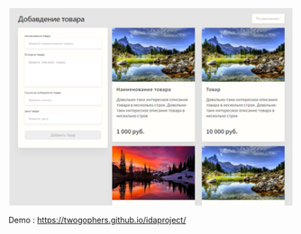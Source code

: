 ![Иллюстрация к проекту](https://github.com/twoGophers/idaproject/blob/master/assets/images/NuxtIdaProject.png?raw=true)
 
 Demo : https://twogophers.github.io/idaproject/
